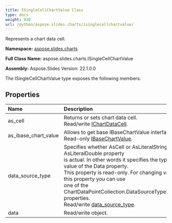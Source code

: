 ```yaml
---
title: ISingleCellChartValue Class
type: docs
weight: 920
url: /python/aspose.slides.charts/isinglecellchartvalue/
---
```


Represents a chart data cell.

**Namespace:** [aspose.slides.charts](/python/aspose.slides.charts/)

**Full Class Name:** aspose.slides.charts.ISingleCellChartValue

**Assembly:**  Aspose.Slides Version: 22.1.0.0

The ISingleCellChartValue type exposes the following members:
## **Properties**
|**Name**|**Description**|
| :- | :- |
|as_cell|Returns or sets chart data cell.<br/>            Read/write [IChartDataCell](/python/aspose.slides.charts/ichartdatacell/).|
|as_ibase_chart_value|Allows to get base IBaseChartValue interface.<br/>            Read-only [IBaseChartValue](/python/aspose.slides.charts/ibasechartvalue/).|
|data_source_type|Specifies whether AsCell or AsLiteralString or AsLiteralDouble property <br/>            is actual. In other words it specifies the type of value of the Data property.<br/>            This property is read-only. For changing value of this property you can use<br/>            one of the ChartDataPointCollection.DataSourceTypeFor<...> properties.<br/>            Read/write [data_source_type](/python/aspose.slides.charts/ibasechartvalue/).|
|data|Read/write object.|
